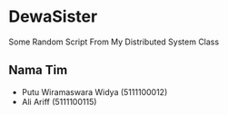 DewaSister
==========

Some Random Script From My Distributed System Class

## Nama Tim

* Putu Wiramaswara Widya (5111100012)
* Ali Ariff (5111100115)
